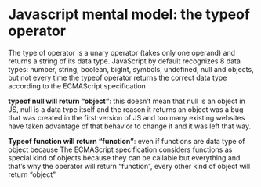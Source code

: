 # Javascript mental model: the typeof operator

The type of operator is a unary operator (takes only one operand) and returns a string of its data type. JavaScript by default recognizes 8 data types: number, string, boolean, bigInt, symbols, undefined, null and objects, but not every time the typeof operator returns the correct data type according to the ECMAScript specification

**typeof null will return “object”**: this doesn’t mean that null is an object in JS, null is a data type itself and the reason it returns an object was a bug that was created in the first version of JS and too many existing websites have taken advantage of that behavior to change it and it was left that way.

**Typeof function will return “function”**: even if functions are data type of object because The ECMAScript specification considers functions as special kind of objects because they can be callable but everything and that’s why the operator will return “function”, every other kind of object will return “object”
